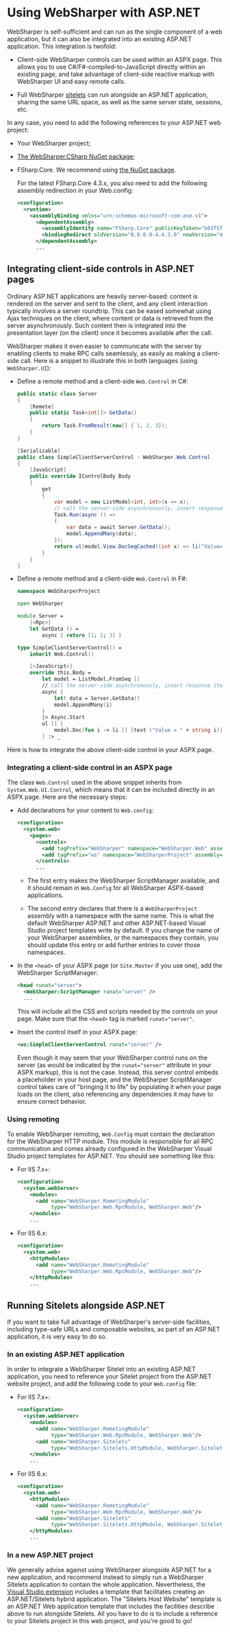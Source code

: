 # Using WebSharper with ASP.NET

WebSharper is self-sufficient and can run as the single component of a web application, but it can also be integrated into an existing ASP.NET application. This integration is twofold:

* Client-side WebSharper controls can be used within an ASPX page. This allows you to use C#/F#-compiled-to-JavaScript directly within an existing page, and take advantage of client-side reactive markup with WebSharper UI and easy remote calls.

* Full WebSharper [sitelets](Sitelets.md) can run alongside an ASP.NET application, sharing the same URL space, as well as the same server state, sessions, etc.

In any case, you need to add the following references to your ASP.NET web project:

* Your WebSharper project;

* [The WebSharper.CSharp NuGet package](http://www.nuget.org/packages/WebSharper.CSharp/);

* FSharp.Core. We recommend using [the NuGet package](http://www.nuget.org/packages/FSharp.Core/).

    For the latest FSharp.Core 4.3.x, you also need to add the following assembly redirection in your Web.config:

    ```xml
    <configuration>
      <runtime>
        <assemblyBinding xmlns="urn:schemas-microsoft-com:asm.v1">
          <dependentAssembly>
            <assemblyIdentity name="FSharp.Core" publicKeyToken="b03f5f7f11d50a3a" culture="neutral" />
            <bindingRedirect oldVersion="0.0.0.0-4.4.3.0" newVersion="4.4.3.0" />
          </dependentAssembly>
          ...
    ```

## Integrating client-side controls in ASP.NET pages

Ordinary ASP.NET applications are heavily server-based: content is rendered on the server and sent to the client, and any client interaction typically involves a server roundtrip. This can be eased somewhat using Ajax techniques on the client, where content or data is retrieved from the server asynchronously. Such content then is integrated into the presentation layer (on the client) once it becomes available after the call.

WebSharper makes it even easier to communicate with the server by enabling clients to make RPC calls seamlessly, as easily as making a client-side call. Here is a snippet to illustrate this in both languages (using `WebSharper.UI`):

* Define a remote method and a client-side `Web.Control` in C#:

    ```csharp
    public static class Server
    {
        [Remote]
        public static Task<int[]> GetData()
        {
            return Task.FromResult(new[] { 1, 2, 3});
        }
    }

    [Serializable]
    public class SimpleClientServerControl : WebSharper.Web.Control
    {
        [JavaScript]
        public override IControlBody Body
        {
            get
            {
                var model = new ListModel<int, int>(x => x);
                // call the server-side asynchronously, insert response items to ListModel
                Task.Run(async () =>
                {
                    var data = await Server.GetData();
                    model.AppendMany(data);
                });
                return ul(model.View.DocSeqCached((int x) => li("Value= ", x)));
            }
        }
    }
    ```

* Define a remote method and a client-side `Web.Control` in F#:

    ``` fsharp
    namespace WebSharperProject

    open WebSharper

    module Server =
        [<Rpc>]
        let GetData () = 
            async { return [1; 2; 3] }

    type SimpleClientServerControl() =
        inherit Web.Control()

        [<JavaScript>]
        override this.Body =
            let model = ListModel.FromSeq []
            // call the server-side asynchronously, insert response items to ListModel
            async {
                let! data = Server.GetData()
                model.AppendMany(i)
            }
            |> Async.Start
            ul [] [
                model.Doc(fun i -> li [] [text ("Value = " + string i)])
            ] :> _
    ```

Here is how to integrate the above client-side control in your ASPX page.

### Integrating a client-side control in an ASPX page

The class `Web.Control` used in the above snippet inherits from `System.Web.UI.Control`, which means
that it can be included directly in an ASPX page. Here are the necessary steps:

* Add declarations for your content to `Web.config`:

    ``` xml
    <configuration>
      <system.web>
        <pages>
          <controls>
            <add tagPrefix="WebSharper" namespace="WebSharper.Web" assembly="WebSharper.Web"/>
            <add tagPrefix="ws" namespace="WebSharperProject" assembly="WebSharperProject"/>
          </controls>
          ...
    ```

    * The first entry makes the WebSharper ScriptManager available, and it should remain in `Web.Config` for all WebSharper ASPX-based applications.

    * The second entry declares that there is a `WebSharperProject` assembly with a namespace with the same name. This is what the default WebSharper ASP.NET and other ASP.NET-based Visual Studio project templates write by default. If you change the name of your WebSharper assemblies, or the namespaces they contain, you should update this entry or add further entries to cover those namespaces.

* In the `<head>` of your ASPX page (or `Site.Master` if you use one), add the WebSharper ScriptManager:

    ``` xml
    <head runat="server">
      <WebSharper:ScriptManager runat="server" />
      ...
    ```
    
    This will include all the CSS and scripts needed by the controls on your page. Make sure that the `<head>` tag is marked `runat="server"`.

* Insert the control itself in your ASPX page:

    ``` xml
    <ws:SimpleClientServerControl runat="server" />
    ```
    
    Even though it may seem that your WebSharper control runs on the server (as would be indicated by the `runat="server"` attribute in your ASPX markup), this is not the case. Instead, this server control embeds a placeholder in your host page, and the WebSharper ScriptManager control takes care of "bringing it to life" by populating it when your page loads on the client, also referencing any dependencies it may have to ensure correct behavior.

### Using remoting

To enable WebSharper remoting, `Web.Config` must contain the declaration for the WebSharper HTTP module. This module is responsible for all RPC communication and comes already configured in the WebSharper Visual Studio project templates for ASP.NET. You should see something like this:

* For IIS 7.x+:

    ``` xml
    <configuration>
      <system.webServer>
        <modules>
          <add name="WebSharper.RemotingModule"
               type="WebSharper.Web.RpcModule, WebSharper.Web"/>
        </modules>
        ...
    ```

* For IIS 6.x:

    ``` xml
    <configuration>
      <system.web>
        <httpModules>
          <add name="WebSharper.RemotingModule"
               type="WebSharper.Web.RpcModule, WebSharper.Web"/>
        </httpModules>
        ...
    ```

## Running Sitelets alongside ASP.NET

If you want to take full advantage of WebSharper's server-side facilities, including type-safe
URLs and composable websites, as part of an ASP.NET application, it is very easy to do so.

### In an existing ASP.NET application

In order to integrate a WebSharper Sitelet into an existing ASP.NET application, you need to
reference your Sitelet project from the ASP.NET website project, and add the following code
to your `Web.config` file:

* For IIS 7.x+:

    ``` xml
    <configuration>
      <system.webServer>
        <modules>
          <add name="WebSharper.RemotingModule"
               type="WebSharper.Web.RpcModule, WebSharper.Web"/>
          <add name="WebSharper.Sitelets"
               type="WebSharper.Sitelets.HttpModule, WebSharper.Sitelets"/>
        </modules>
        ...
    ```

* For IIS 6.x:

    ``` xml
    <configuration>
      <system.web>
        <httpModules>
          <add name="WebSharper.RemotingModule"
               type="WebSharper.Web.RpcModule, WebSharper.Web"/>
          <add name="WebSharper.Sitelets"
               type="WebSharper.Sitelets.HttpModule, WebSharper.Sitelets"/>
        </httpModules>
        ...
    ```

### In a new ASP.NET project

We generally advise against using WebSharper alongside ASP.NET for a new application,
and recommend instead to simply run a WebSharper Sitelets application to contain the
whole application. Nevertheless, the [Visual Studio extension](/downloads) includes a
template that facilitates creating an ASP.NET/Sitelets hybrid application. The
"Sitelets Host Website" template is an ASP.NET Web application template that includes
the facilities describe above to run alongside Sitelets. All you have to do is to
include a reference to your Sitelets project in this web project, and you're good to go!
